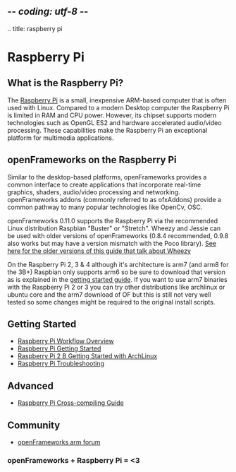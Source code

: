 ## -*- coding: utf-8 -*-
.. title: raspberry pi

Raspberry Pi
============

## What is the Raspberry Pi?

The [Raspberry Pi](http://www.raspberrypi.org/) is a small, inexpensive ARM-based computer that is often used with Linux. Compared to a modern Desktop computer the Raspberry Pi is limited in RAM and CPU power. However, its chipset supports modern technologies such as OpenGL ES2 and hardware accelerated audio/video processing. These capabilities make the Raspberry Pi an exceptional platform for multimedia applications.


## openFrameworks on the Raspberry Pi
Similar to the desktop-based platforms, openFrameworks provides a common interface to create applications that incorporate real-time graphics, shaders, audio/video processing and networking. openFrameworks addons (commonly referred to as ofxAddons) provide a common pathway to many popular technologies like OpenCv, OSC.

openFrameworks 0.11.0 supports the Raspberry Pi via the recommended Linux distribution Raspbian "Buster" or "Stretch". Wheezy and Jessie can be used with older versions of openFrameworks (0.8.4 recommended, 0.9.8 also works but may have a version mismatch with the Poco library). [See here for the older versions of this guide that talk about Wheezy](raspberry-pi-wheezy-index/)

On the Raspberry Pi 2, 3 & 4 although it's architecture is arm7 (and arm8 for the 3B+) Raspbian only supports arm6 so be sure to download that version as is explained in the [getting started guide](raspberry-pi-getting-started/). If you want to use arm7 binaries with the Raspberry Pi 2 or 3 you can try other distributions like archlinux or ubuntu core and the arm7 download of OF but this is still not very well tested so some changes might be required to the original install scripts.

## Getting Started

* [Raspberry Pi Workflow Overview](raspberry-pi-workflow-overview/)
* [Raspberry Pi Getting Started](raspberry-pi-getting-started/)
* [Raspberry Pi 2 B Getting Started with ArchLinux](raspberry-pi-getting-started-archlinux/)
* [Raspberry Pi Troubleshooting](raspberry-pi-troubleshooting/)

## Advanced

* [Raspberry Pi Cross-compiling Guide](raspberry-pi-cross-compiling-guide/)

## Community
* [openFrameworks arm forum](http://forum.openframeworks.cc/c/arm)


### openFrameworks + Raspberry Pi = <3
